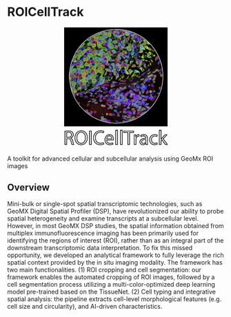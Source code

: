 # ROICellTrack

<p align="center">
  <img width="240"  src="https://github.com/wanglab1/ROICellTrack/blob/main/misc/logo.png">
</p>

A toolkit for advanced cellular and subcellular analysis using GeoMx ROI images

## Overview
Mini-bulk or single-spot spatial transcriptomic technologies, such as GeoMX Digital Spatial Profiler (DSP), have revolutionized our ability to probe spatial heterogeneity and examine transcripts at a subcellular level. However, in most GeoMX DSP studies, the spatial information obtained from multiplex immunofluorescence imaging has been primarily used for identifying the regions of interest (ROI), rather than as an integral part of the downstream transcriptomic data interpretation. To fix this missed opportunity, we developed an analytical framework to fully leverage the rich spatial context provided by the in situ imaging modality. The framework has two main functionalities. (1) ROI cropping and cell segmentation: our framework enables the automated cropping of ROI images, followed by a cell segmentation process utilizing a multi-color-optimized deep learning model pre-trained based on the TissueNet. (2) Cell typing and integrative spatial analysis: the pipeline extracts cell-level morphological features (e.g. cell size and circularity), and AI-driven characteristics. 
